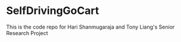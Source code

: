 # SelfDrivingGoCart
This is the code repo for Hari Shanmugaraja and Tony Liang's Senior Research Project
